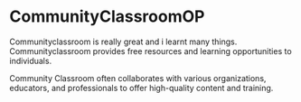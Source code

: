 # CommunityClassroomOP

Communityclassroom is really great and i learnt many things.
Communityclassroom provides free resources and learning opportunities to individuals.

Community Classroom often collaborates with various organizations, educators, and professionals to offer high-quality content and training.